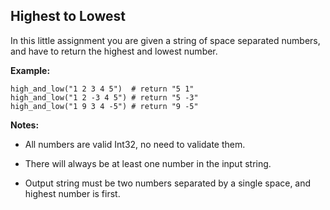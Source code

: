 ## Highest to Lowest

In this little assignment you are given a string of space separated numbers, and have to return the highest and lowest number.

__Example:__

```
high_and_low("1 2 3 4 5")  # return "5 1"
high_and_low("1 2 -3 4 5") # return "5 -3"
high_and_low("1 9 3 4 -5") # return "9 -5"
```
__Notes:__

- All numbers are valid Int32, no need to validate them.

- There will always be at least one number in the input string.

- Output string must be two numbers separated by a single space, and highest number is first.